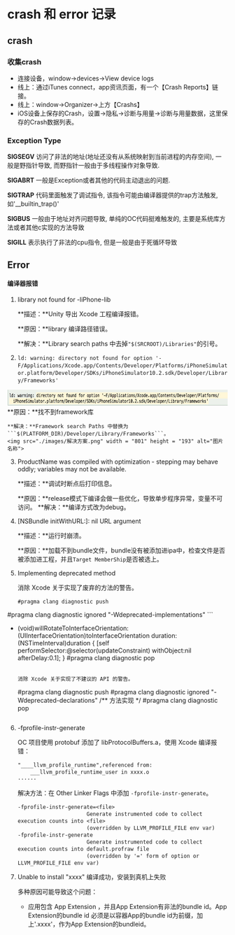 # crash 和 error 记录

## crash
### 收集crash
* 连接设备，window->devices->View device logs
* 线上：通过iTunes connect，app资讯页面，有一个【Crash Reports】链接。
* 线上：window->Organizer->上方【Crashs】
* iOS设备上保存的Crash，设置->隐私->诊断与用量->诊断与用量数据，这里保存的Crash数据列表。

### Exception Type

**SIGSEGV** 访问了非法的地址(地址还没有从系统映射到当前进程的内存空间), 一般是野指针导致, 而野指针一般由于多线程操作对象导致.

**SIGABRT** 一般是Exception或者其他的代码主动退出的问题.

**SIGTRAP** 代码里面触发了调试指令, 该指令可能由编译器提供的trap方法触发, 如'__builtin_trap()'

**SIGBUS** 一般由于地址对齐问题导致, 单纯的OC代码挺难触发的, 主要是系统库方法或者其他c实现的方法导致

**SIGILL** 表示执行了非法的cpu指令, 但是一般是由于死循环导致


## Error

#### 编译器报错
1. library not found for -liPhone-lib

	**描述：**Unity 导出 Xcode 工程编译报错。

	**原因：**library 编译路径错误。

	**解决：**Library search paths 中去掉```"$(SRCROOT)/Libraries"```的引号。

2. ```ld: warning: directory not found for option '-F/Applications/Xcode.app/Contents/Developer/Platforms/iPhoneSimulator.platform/Developer/SDKs/iPhoneSimulator10.2.sdk/Developer/Library/Frameworks'```
<img src="./images/找不到framework.png" width = "695" height = "37" alt="图片名称">
	**原因：**找不到framework库
	
	**解决：**Framework search Paths 中替换为```$(PLATFORM_DIR)/Developer/Library/Frameworks```。
	<img src="./images/解决方案.png" width = "801" height = "193" alt="图片名称">
	
3. ProductName was compiled with optimization - stepping may behave oddly; variables may not be available.

	**描述：**调试时断点后打印信息。
	
	**原因：**release模式下编译会做一些优化，导致单步程序异常，变量不可访问。
	**解决：**编译方式改为debug。
4. [NSBundle initWithURL:]: nil URL argument

	**描述：**运行时崩溃。
	
	**原因：**加载不到bundle文件，bundle没有被添加进ipa中，检查文件是否被添加进工程，并且`Target MemberShip`是否被选上。
	
5. Implementing deprecated method
	
	消除 Xcode 关于实现了废弃的方法的警告。
	
	```
	#pragma clang diagnostic push
#pragma clang diagnostic ignored "-Wdeprecated-implementations"
	```
- (void)willRotateToInterfaceOrientation:(UIInterfaceOrientation)toInterfaceOrientation duration:(NSTimeInterval)duration {
    [self performSelector:@selector(updateConstraint) withObject:nil afterDelay:0.1];
}
#pragma clang diagnostic pop
	```
	
	消除 Xcode 关于实现了不建议的 API 的警告。
	
	```
	#pragma clang diagnostic push
#pragma clang diagnostic ignored "-Wdeprecated-declarations"
/** 方法实现 */
#pragma clang diagnostic pop
	```
	
	```
6. -fprofile-instr-generate

	OC 项目使用 protobuf 添加了 libProtocolBuffers.a，使用 Xcode 编译报错：
	
	```
	"____llvm_profile_runtime",referenced from:
		___llvm_profile_runtime_user in xxxx.o
	······
	```
	
	解决方法：在 Other Linker Flags 中添加 `-fprofile-instr-generate`。
	
	```
	-fprofile-instr-generate=<file>
                          Generate instrumented code to collect execution counts into <file>
                          (overridden by LLVM_PROFILE_FILE env var)
    -fprofile-instr-generate
                          Generate instrumented code to collect execution counts into default.profraw file
                          (overridden by '=' form of option or LLVM_PROFILE_FILE env var)
	```

7. Unable to install "xxxx" 编译成功，安装到真机上失败

   多种原因可能导致这个问题：

   * 应用包含 App Extension ，并且App Extension有非法的bundle id。App Extension的bundle id 必须是以容器App的bundle id为前缀，加上'.xxxx'，作为App Extension的bundleid。

   